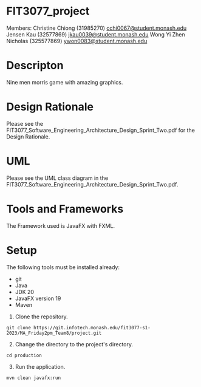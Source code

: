 # FIT3077_project

Members:
Christine Chiong (31985270) cchi0067@student.monash.edu 
Jensen Kau (32577869) jkau0039@student.monash.edu
Wong Yi Zhen Nicholas (325577869) ywon0083@student.monash.edu

# Descripton
Nine men morris game with amazing graphics.

# Design Rationale
Please see the FIT3077_Software_Engineering_Architecture_Design_Sprint_Two.pdf for the Design Rationale.

# UML
Please see the UML class diagram in the FIT3077_Software_Engineering_Architecture_Design_Sprint_Two.pdf.

# Tools and Frameworks
The Framework used is JavaFX with FXML.

# Setup
The following tools must be installed already:
- git
- Java
- JDK 20
- JavaFX version 19
- Maven

1. Clone the repository.
```
git clone https://git.infotech.monash.edu/fit3077-s1-2023/MA_Friday2pm_Team8/project.git
```

2. Change the directory to the project's directory.
```
cd production
```

3. Run the application.
```
mvn clean javafx:run
```
